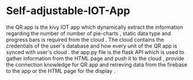 # Self-adjustable-IOT-App
the QR app is the  kivy IOT app which dynamically extract the information regarding the number of number of pie-charts , static data type and progress bars is required from the cloud . The cloud contains the credentials of the user's database and how every unit of the QR app is synced with user's cloud . the app.py file is the flask API which is used to gather information from the HTML page and push it to the cloud , provide the connection knowledge for QR app and retreving data from the firebase to the app or the HTML page for the display . 
